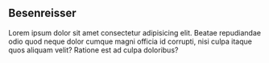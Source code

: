 
## Besenreisser

Lorem ipsum dolor sit amet consectetur adipisicing elit. Beatae repudiandae odio quod neque dolor cumque magni officia id corrupti, nisi culpa itaque quos aliquam velit? Ratione est ad culpa doloribus?

